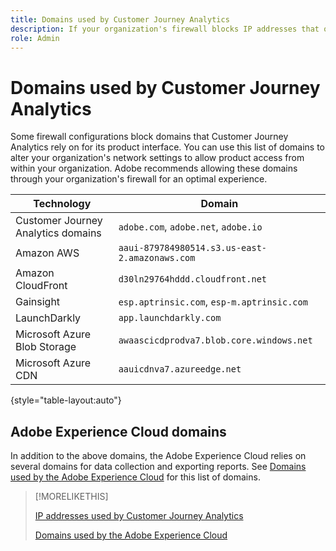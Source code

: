 ```yaml
---
title: Domains used by Customer Journey Analytics
description: If your organization's firewall blocks IP addresses that originate from Adobe, use this list to update your firewall settings.
role: Admin
---
```

# Domains used by Customer Journey Analytics

Some firewall configurations block domains that Customer Journey Analytics rely on for its product interface. You can use this list of domains to alter your organization's network settings to allow product access from within your organization. Adobe recommends allowing these domains through your organization's firewall for an optimal experience.

| Technology | Domain |
| --- | --- |
| Customer Journey Analytics domains | `adobe.com`, `adobe.net`, `adobe.io` |
| Amazon AWS | `aaui-879784980514.s3.us-east-2.amazonaws.com` |
| Amazon CloudFront | `d30ln29764hddd.cloudfront.net` |
| Gainsight | `esp.aptrinsic.com`, `esp-m.aptrinsic.com` |
| LaunchDarkly | `app.launchdarkly.com` |
| Microsoft Azure Blob Storage | `awaascicdprodva7.blob.core.windows.net` |
| Microsoft Azure CDN | `aauicdnva7.azureedge.net` |

{style="table-layout:auto"}

## Adobe Experience Cloud domains

In addition to the above domains, the Adobe Experience Cloud relies on several domains for data collection and exporting reports. See [Domains used by the Adobe Experience Cloud](https://experienceleague.adobe.com/en/docs/core-services/interface/data-collection/domains) for this list of domains.

>[!MORELIKETHIS]
>
>[IP addresses used by Customer Journey Analytics](ip-addresses.md)
>
>[Domains used by the Adobe Experience Cloud](https://experienceleague.adobe.com/en/docs/core-services/interface/data-collection/domains)